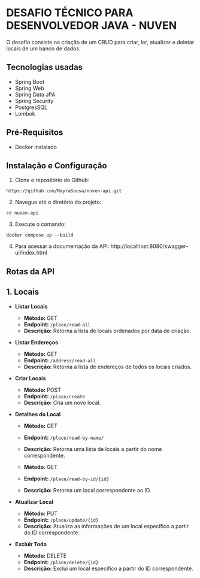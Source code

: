 # DESAFIO TÉCNICO PARA DESENVOLVEDOR JAVA - NUVEN


O desafio consiste na criação de um CRUD para criar, ler, atualizar e deletar locais de um banco de dados.

## Tecnologias usadas

- Spring Boot
- Spring Web
- Spring Data JPA
- Spring Security
- PostgresSQL
- Lombok

## Pré-Requisitos

- Docker instalado

## Instalação e Configuração

1. Clone o repositório do Github:
```
https://github.com/NayraSousa/nuven-api.git
```
2. Navegue até o diretório do projeto:
``` 
cd nuven-api
```
3. Execute o comando:
```
docker compose up --build
```
4. Para acessar a documentação da API: http://localhost:8080/swagger-ui/index.html

## Rotas da API

## 1. Locais

- **Listar Locais**
    - **Método:** GET
    - **Endpoint:** `/place/read-all`
    - **Descrição:** Retorna a lista de locais ordenados por data de criação.
  
- **Listar Endereços**
    - **Método:** GET
    - **Endpoint:** `/address/read-all`
    - **Descrição:** Retorna a lista de endereços de todos os locais criados.

- **Criar Locais**
    - **Método:** POST
    - **Endpoint:** `/place/create`
    - **Descrição:** Cria um novo local.

- **Detalhes do Local**
    - **Método:** GET
    - **Endpoint:** `/place/read-by-name/`
    - **Descrição:** Retorna uma lista de locais a partir do nome correspondente.

    - **Método:** GET
    - **Endpoint:** `/place/read-by-id/{id}`
    - **Descrição:** Retorna um local correspondente ao ID.

- **Atualizar Local**
    - **Método:** PUT
    - **Endpoint:** `/place/update/{id}`
    - **Descrição:** Atualiza as informações de um local específico a partir do ID correspondente.

- **Excluir Todo**
    - **Método:** DELETE
    - **Endpoint:** `/place/delete/{id}`
    - **Descrição:** Exclui um local específico a partir do ID correspondente.



